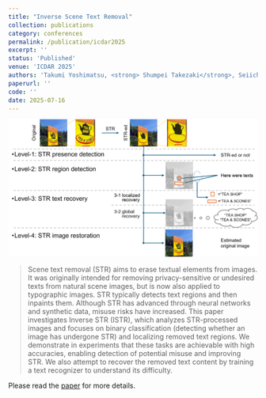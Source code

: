 ```yaml
---
title: "Inverse Scene Text Removal"
collection: publications
category: conferences
permalink: /publication/icdar2025
excerpt: ''
status: 'Published'
venue: 'ICDAR 2025'
authors: 'Takumi Yoshimatsu, <strong> Shumpei Takezaki</strong>, Seiichi Uchida'
paperurl: ''
code: ''
date: 2025-07-16
---
```


![](../images/icdar2025_overview.png)

> Scene text removal (STR) aims to erase textual elements from images. It was originally intended for removing privacy-sensitive or undesired texts from natural scene images, but is now also applied to typographic images. STR typically detects text regions and then inpaints them. Although STR has advanced through neural networks and synthetic data, misuse risks have increased. This paper investigates Inverse STR (ISTR), which analyzes STR-processed images and focuses on binary classification (detecting whether an image has undergone STR) and localizing removed text regions. We demonstrate in experiments that these tasks are achievable with high accuracies, enabling detection of potential misuse and improving STR. We also attempt to recover the removed text content by training a text recognizer to understand its difficulty.

Please read the [paper]() for more details.
